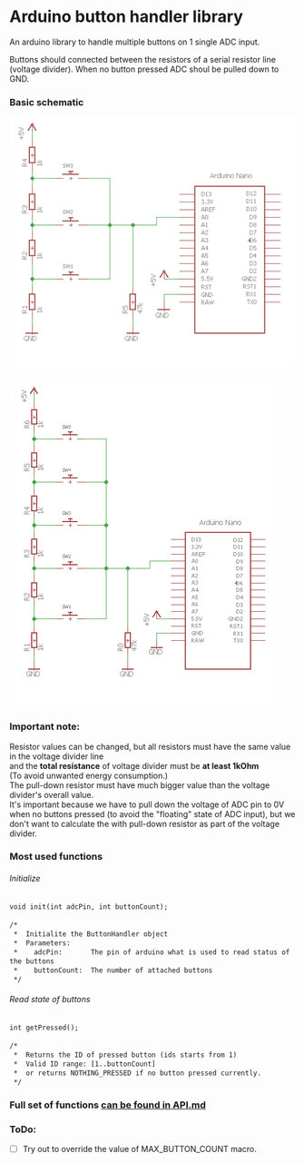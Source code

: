 # Arduino button handler library

An arduino library to handle multiple buttons on 1 single ADC input.

Buttons should connected between  the resistors of a serial resistor line (voltage divider).
When no button pressed ADC shoul be pulled down to GND.

### Basic schematic

![Basic schematic with 3 buttons](https://raw.githubusercontent.com/bbkbarbar/Arduino-ButtonHandler-library/master/Docs/Schematic_with_3_buttons.png)

![Basic schematic with 3 buttons](https://raw.githubusercontent.com/bbkbarbar/Arduino-ButtonHandler-library/master/Docs/Schematic_with_5_buttons.png)

### Important note:
Resistor values can be changed, but all resistors must have the same value in the voltage divider line <br>
and the <b>total resistance</b> of voltage divider must be <b>at least 1kOhm</b><br>
(To avoid unwanted energy consumption.) <br>
The pull-down resistor must have much bigger value than the voltage divider's overall value. <br>
It's important because we have to pull down the voltage of ADC pin to 0V when no buttons pressed (to avoid the "floating" state of ADC input),
but we don't want to calculate the with pull-down resistor as part of the voltage divider.


### Most used functions
###### Initialize
```
void init(int adcPin, int buttonCount);

/*
 *  Initialite the ButtonHandler object
 *  Parameters:
 *    adcPin:       The pin of arduino what is used to read status of the buttons
 *    buttonCount:  The number of attached buttons
 */
```

###### Read state of buttons
```
int getPressed();

/*
 *  Returns the ID of pressed button (ids starts from 1)
 *  Valid ID range: [1..buttonCount]
 *  or returns NOTHING_PRESSED if no button pressed currently.
 */
```


### Full set of functions [ can be found in API.md](https://github.com/bbkbarbar/Arduino-ButtonHandler-library/blob/master/API.md)


### ToDo:
- [ ] Try out to override the value of MAX_BUTTON_COUNT macro.
